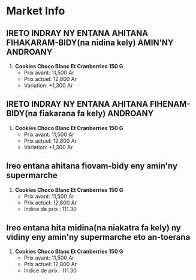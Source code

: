 # Market Info

## IRETO INDRAY NY ENTANA AHITANA FIHAKARAM-BIDY(na nidina kely) AMIN'NY ANDROANY

1. **Cookies Choco Blanc Et Cranberries 150 G**
   - Prix avant: 11,500 Ar
   - Prix actuel: 12,800 Ar
   - Variation: +1,300 Ar

## IRETO INDRAY NY ENTANA AHITANA FIHENAM-BIDY(na fiakarana fa kely) ANDROANY

1. **Cookies Choco Blanc Et Cranberries 150 G**
   - Prix avant: 11,500 Ar
   - Prix actuel: 12,800 Ar
   - Variation: +1,300 Ar

## Ireo entana ahitana fiovam-bidy eny amin'ny supermarche

1. **Cookies Choco Blanc Et Cranberries 150 G**
   - Prix avant: 11,500 Ar
   - Prix actuel: 12,800 Ar
   - Indice de prix : 111.30

## Ireo entana hita midina(na niakatra fa kely) ny vidiny eny amin'ny supermarche eto an-toerana

1. **Cookies Choco Blanc Et Cranberries 150 G**
   - Prix avant: 11,500 Ar
   - Prix actuel: 12,800 Ar
   - Indice de prix : 111.30

